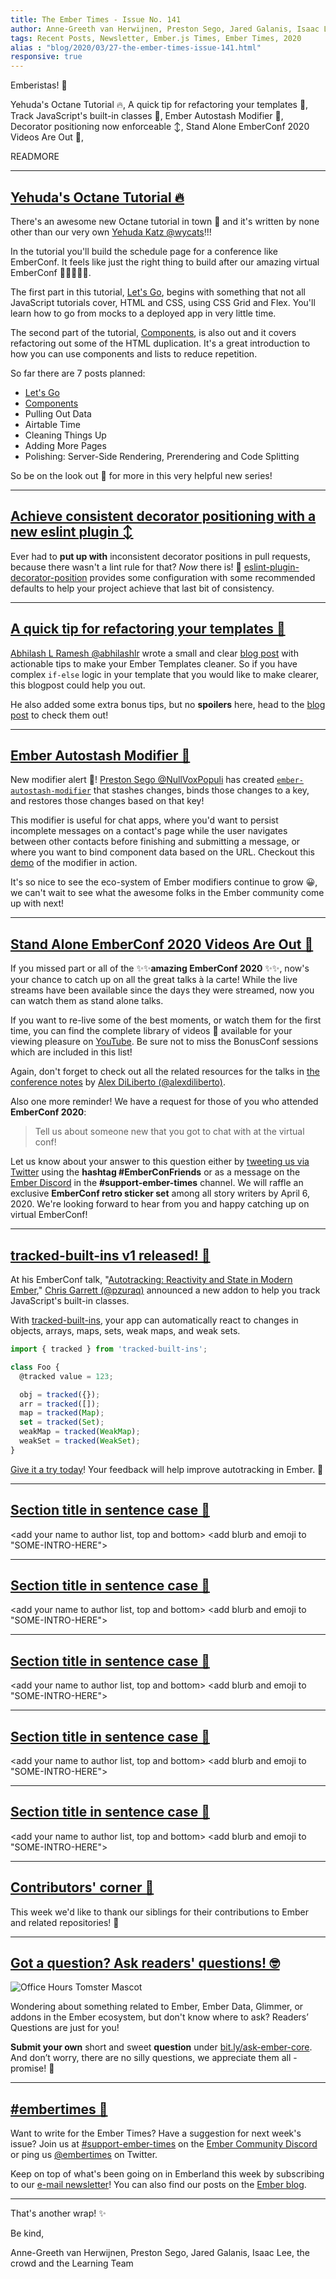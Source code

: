 ```yaml
---
title: The Ember Times - Issue No. 141
author: Anne-Greeth van Herwijnen, Preston Sego, Jared Galanis, Isaac Lee, the crowd
tags: Recent Posts, Newsletter, Ember.js Times, Ember Times, 2020
alias : "blog/2020/03/27-the-ember-times-issue-141.html"
responsive: true
---
```


<SAYING-HELLO-IN-YOUR-FAVORITE-LANGUAGE> Emberistas! 🐹

Yehuda's Octane Tutorial 🔥,
A quick tip for refactoring your templates 📑,
Track JavaScript's built-in classes 💯,
Ember Autostash Modifier 💾,
Decorator positioning now enforceable ↕️,
Stand Alone EmberConf 2020 Videos Are Out 🎥,
  
READMORE

---

## [Yehuda's Octane Tutorial 🔥](https://yehudakatz.com/2020/03/25/ember-octane-lets-go/)

There's an awesome new Octane tutorial in town 🤠 and it's written by none other than our very own [Yehuda Katz @wycats](https://github.com/wycats)!!!

<!-- alex ignore just-->
In the tutorial you'll build the schedule page for a conference like EmberConf. It feels like just the right thing to build after our amazing virtual EmberConf 💙💚💛💜🧡. 

The first part in this tutorial, [Let's Go](https://yehudakatz.com/2020/03/25/ember-octane-lets-go/), begins with something that not all JavaScript tutorials cover, HTML and CSS, using CSS Grid and Flex. You'll learn how to go from mocks to a deployed app in very little time.

The second part of the tutorial, [Components](https://yehudakatz.com/2020/03/26/ember-octane-components/), is also out and it covers refactoring out some of the HTML duplication. It's a great introduction to how you can use components and lists to reduce repetition.

So far there are 7 posts planned:

- [Let's Go](https://yehudakatz.com/2020/03/25/ember-octane-lets-go/)
- [Components](https://yehudakatz.com/2020/03/26/ember-octane-components/)
- Pulling Out Data
- Airtable Time
- Cleaning Things Up
- Adding More Pages
- Polishing: Server-Side Rendering, Prerendering and Code Splitting

So be on the look out 👀 for more in this very helpful new series!

---

## [Achieve consistent decorator positioning with a new eslint plugin ↕️](https://github.com/NullVoxPopuli/eslint-plugin-decorator-position)

Ever had to **put up with** inconsistent decorator positions in pull requests, because there wasn't a lint rule for that?
_Now_ there is! 🎉 [eslint-plugin-decorator-position](https://github.com/NullVoxPopuli/eslint-plugin-decorator-position)
provides some configuration with some recommended defaults to help your project achieve that last bit of consistency.

---

## [A quick tip for refactoring your templates 📑](https://abhilashlr.in/ember-refactor-templates)

[Abhilash L Ramesh @abhilashlr](https://github.com/abhilashlr)  wrote a small and clear [blog post](https://abhilashlr.in/ember-refactor-templates) with actionable tips to make your Ember Templates cleaner. So if you have complex `if-else`  logic in your template that you would like to make clearer, this blogpost could help you out. 

He also added some extra bonus tips, but no **spoilers** here, head to the [blog post](https://abhilashlr.in/ember-refactor-templates) to check them out!

---

## [Ember Autostash Modifier 💾](https://twitter.com/nullvoxpopuli/status/1239325059656933376)

New modifier alert 🚨! [Preston Sego @NullVoxPopuli](https://github.com/NullVoxPopuli) has created [`ember-autostash-modifier`](https://github.com/NullVoxPopuli/ember-autostash-modifier) that stashes changes, binds those changes to a key, and restores those changes based on that key! 

This modifier is useful for chat apps, where you'd want to persist incomplete messages on a contact's page while the user navigates between other contacts before finishing and submitting a message, or where you want to bind component data based on the URL. Checkout this [demo](https://nullvoxpopuli.github.io/ember-autostash-modifier/1) of the modifier in action.

It's so nice to see the eco-system of Ember modifiers continue to grow 😀, we can't wait to see what the awesome folks in the Ember community come up with next! 

---

## [Stand Alone EmberConf 2020 Videos Are Out 🎥](https://www.youtube.com/playlist?list=PL4eq2DPpyBbkC03mdzlyej6tcbEqrZK8N)

If you missed part or all of the ✨✨**amazing EmberConf 2020** ✨✨, now's your chance to catch up on all the great talks à la carte! While the live streams have been available since the days they were streamed, now you can watch them as stand alone talks. 

If you want to re-live some of the best moments, or watch them for the first time, you can find the complete library of videos 📼 available for your viewing pleasure on [YouTube](https://www.youtube.com/playlist?list=PL4eq2DPpyBbkC03mdzlyej6tcbEqrZK8N). Be sure not to miss the BonusConf sessions which are included in this list!

Again, don't forget to check out all the related resources for the talks in [the conference notes](https://twitter.com/alex_diliberto/status/1240449629612892161) by [Alex DiLiberto (@alexdiliberto)](https://github.com/alexdiliberto). 

Also one more reminder! We have a request for those of you who attended **EmberConf 2020**:

> Tell us about someone new that you got to chat with at the virtual conf!

Let us know about your answer to this question either by [tweeting us via Twitter](https://twitter.com/embertimes) using the **hashtag #EmberConFriends** or as a message on the [Ember Discord](https://discordapp.com/invite/emberjs) in the **#support-ember-times** channel. We will raffle an exclusive **EmberConf retro sticker set** among all story writers by April 6, 2020. We're looking forward to hear from you and happy catching up on virtual EmberConf!

---

## [tracked-built-ins v1 released! 💯](https://twitter.com/pzuraq/status/1240069037364633600)

At his EmberConf talk, "[Autotracking: Reactivity and State in Modern Ember](https://www.youtube.com/watch?v=HDBSU2HCLbU&list=PL4eq2DPpyBbkC03mdzlyej6tcbEqrZK8N)," [Chris Garrett (@pzuraq)](https://github.com/pzuraq) announced a new addon to help you track JavaScript's built-in classes.

With [tracked-built-ins](https://github.com/pzuraq/tracked-built-ins), your app can automatically react to changes in objects, arrays, maps, sets, weak maps, and weak sets.

```javascript
import { tracked } from 'tracked-built-ins';

class Foo {
  @tracked value = 123;

  obj = tracked({});
  arr = tracked([]);
  map = tracked(Map);
  set = tracked(Set);
  weakMap = tracked(WeakMap);
  weakSet = tracked(WeakSet);
}
```

[Give it a try today](https://github.com/pzuraq/tracked-built-ins)! Your feedback will help improve autotracking in Ember. 💞

---

## [Section title in sentence case 🐹](#section-url)

<change section title emoji>
<consider adding some bold to your paragraph>
<please include link to external article/repo/etc in paragraph / body text, not just header title above>

<add your name to author list, top and bottom>
<add blurb and emoji to "SOME-INTRO-HERE">

---

## [Section title in sentence case 🐹](#section-url)

<change section title emoji>
<consider adding some bold to your paragraph>
<please include link to external article/repo/etc in paragraph / body text, not just header title above>

<add your name to author list, top and bottom>
<add blurb and emoji to "SOME-INTRO-HERE">

---

## [Section title in sentence case 🐹](#section-url)

<change section title emoji>
<consider adding some bold to your paragraph>
<please include link to external article/repo/etc in paragraph / body text, not just header title above>

<add your name to author list, top and bottom>
<add blurb and emoji to "SOME-INTRO-HERE">

---

## [Section title in sentence case 🐹](#section-url)

<change section title emoji>
<consider adding some bold to your paragraph>
<please include link to external article/repo/etc in paragraph / body text, not just header title above>

<add your name to author list, top and bottom>
<add blurb and emoji to "SOME-INTRO-HERE">

---

## [Section title in sentence case 🐹](#section-url)

<change section title emoji>
<consider adding some bold to your paragraph>
<please include link to external article/repo/etc in paragraph / body text, not just header title above>

<add your name to author list, top and bottom>
<add blurb and emoji to "SOME-INTRO-HERE">

---

## [Contributors' corner 👏](https://guides.emberjs.com/release/contributing/repositories/)

<p>This week we'd like to thank our siblings for their contributions to Ember and related repositories! 💖</p>

---

## [Got a question? Ask readers' questions! 🤓](https://docs.google.com/forms/d/e/1FAIpQLScqu7Lw_9cIkRtAiXKitgkAo4xX_pV1pdCfMJgIr6Py1V-9Og/viewform)

<div class="blog-row">
  <img class="float-right small transparent padded" alt="Office Hours Tomster Mascot" title="Readers' Questions" src="/images/tomsters/officehours.png" />

  <p>Wondering about something related to Ember, Ember Data, Glimmer, or addons in the Ember ecosystem, but don't know where to ask? Readers’ Questions are just for you!</p>

  <p><strong>Submit your own</strong> short and sweet <strong>question</strong> under <a href="https://bit.ly/ask-ember-core" target="rq">bit.ly/ask-ember-core</a>. And don’t worry, there are no silly questions, we appreciate them all - promise! 🤞</p>
</div>

---

## [#embertimes 📰](https://blog.emberjs.com/tags/newsletter.html)

Want to write for the Ember Times? Have a suggestion for next week's issue? Join us at [#support-ember-times](https://discordapp.com/channels/480462759797063690/485450546887786506) on the [Ember Community Discord](https://discordapp.com/invite/zT3asNS) or ping us [@embertimes](https://twitter.com/embertimes) on Twitter.

Keep on top of what's been going on in Emberland this week by subscribing to our [e-mail newsletter](https://the-emberjs-times.ongoodbits.com/)! You can also find our posts on the [Ember blog](https://emberjs.com/blog/tags/newsletter.html).

---

That's another wrap! ✨

Be kind,

Anne-Greeth van Herwijnen, Preston Sego, Jared Galanis, Isaac Lee, the crowd and the Learning Team

